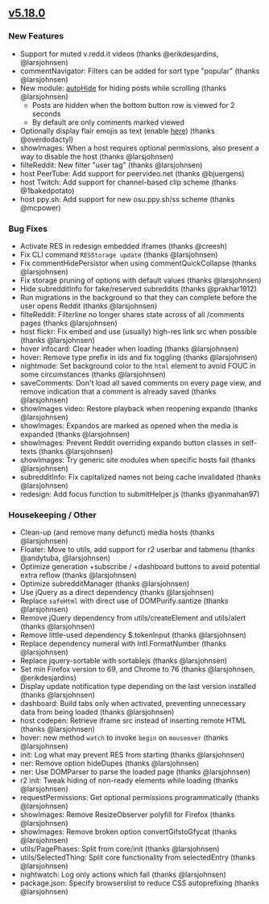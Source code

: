## [v5.18.0](https://github.com/honestbleeps/Reddit-Enhancement-Suite/releases/v5.18.0)

### New Features

- Support for muted v.redd.it videos (thanks @erikdesjardins, @larsjohnsen)
- commentNavigator: Filters can be added for sort type "popular" (thanks @larsjohnsen)
- New module: [autoHide](https://www.reddit.com/#res:settings/autoHide) for hiding posts while scrolling (thanks @larsjohnsen)
  - Posts are hidden when the bottom button row is viewed for 2 seconds
  - By default are only comments marked viewed
- Optionally display flair emojis as text (enable [here](https://www.reddit.com/#res:settings/styleTweaks/flairEmojiAsText)) (thanks @overdodactyl)
- showImages: When a host requires optional permissions, also present a way to disable the host (thanks @larsjohnsen)
- filteReddit: New filter "user tag" (thanks @larsjohnsen)
- host PeerTube: Add support for peervideo.net (thanks @bjuergens)
- host Twitch: Add support for channel-based clip scheme (thanks @1bakedpotato)
- host ppy.sh: Add support for new osu.ppy.sh/ss scheme (thanks @mcpower)

### Bug Fixes

- Activate RES in redesign embedded iframes (thanks @creesh)
- Fix CLI command `RESStorage update` (thanks @larsjohnsen)
- Fix commentHidePersistor when using commentQuickCollapse (thanks @larsjohnsen)
- Fix storage pruning of options with default values (thanks @larsjohnsen)
- Hide subredditInfo for fake/reserved subreddits (thanks @prakhar1912)
- Run migrations in the background so that they can complete before the user opens Reddit (thanks @larsjohnsen)
- filteReddit: Filterline no longer shares state across of all /comments pages (thanks @larsjohnsen)
- host flickr: Fix embed and use (usually) high-res link src when possible (thanks @larsjohnsen)
- hover infocard: Clear header when loading (thanks @larsjohnsen)
- hover: Remove type prefix in ids and fix toggling (thanks @larsjohnsen)
- nightmode: Set background color to the `html` element to avoid FOUC in some circumstances (thanks @larsjohnsen)
- saveComments: Don't load all saved comments on every page view, and remove indication that a comment is already saved (thanks @larsjohnsen)
- showImages video: Restore playback when reopening expando (thanks @larsjohnsen)
- showImages: Expandos are marked as opened when the media is expanded (thanks @larsjohnsen)
- showImages: Prevent Reddit overriding expando button classes in self-texts (thanks @larsjohnsen)
- showImages: Try generic site modules when specific hosts fail (thanks @larsjohnsen)
- subredditInfo: Fix capitalized names not being cache invalidated (thanks @larsjohnsen)
- redesign: Add focus function to submitHelper.js (thanks @yanmahan97)

### Housekeeping / Other

- Clean-up (and remove many defunct) media hosts (thanks @larsjohnsen)
- Floater: Move to utils, add support for r2 userbar and tabmenu (thanks @andytuba, @larsjohnsen)
- Optimize generation +subscribe / +dashboard buttons to avoid potential extra reflow (thanks @larsjohnsen)
- Optimize subredditManager (thanks @larsjohnsen)
- Use jQuery as a direct dependency (thanks @larsjohnsen)
- Replace `safeHtml` with direct use of DOMPurify.santize (thanks @larsjohnsen)
- Remove jQuery dependency from utils/createElement and utils/alert (thanks @larsjohnsen)
- Remove little-used dependency $.tokenInput (thanks @larsjohnsen)
- Replace dependency numeral with Intl.FormatNumber (thanks @larsjohnsen)
- Replace jquery-sortable with sortablejs (thanks @larsjohnsen)
- Set min Firefox version to 69, and Chrome to 76 (thanks @larsjohnsen, @erikdesjardins)
- Display update notification type depending on the last version installed (thanks @larsjohnsen)
- dashboard: Build tabs only when activated, preventing unnecessary data from being loaded (thanks @larsjohnsen)
- host codepen: Retrieve iframe src instead of inserting remote HTML (thanks @larsjohnsen)
- hover: new method `watch` to invoke `begin` on `mouseover` (thanks @larsjohnsen)
- init: Log what may prevent RES from starting (thanks @larsjohnsen)
- ner: Remove option hideDupes (thanks @larsjohnsen)
- ner: Use DOMParser to parse the loaded page (thanks @larsjohnsen)
- r2 init: Tweak hiding of non-ready elements while loading (thanks @larsjohnsen)
- requestPermissions: Get optional permissions programmatically (thanks @larsjohnsen)
- showImages: Remove ResizeObserver polyfill for Firefox (thanks @larsjohnsen)
- showImages: Remove broken option convertGifstoGfycat (thanks @larsjohnsen)
- utils/PagePhases: Split from core/init (thanks @larsjohnsen)
- utils/SelectedThing: Split core functionality from selectedEntry (thanks @larsjohnsen)
- nightwatch: Log only actions which fail (thanks @larsjohnsen)
- package.json: Specify browserslist to reduce CSS autoprefixing  (thanks @larsjohnsen)
